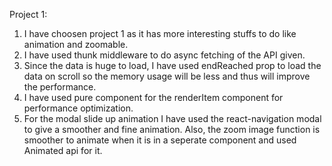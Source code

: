 Project 1:

1. I have choosen project 1 as it has more interesting stuffs to do like animation and zoomable.
2. I have used thunk middleware to do async fetching of the API given.
3. Since the data is huge to load, I have used endReached prop to load the data on scroll so the memory usage will be less and thus will improve the performance.
4. I have used pure component for the renderItem component for performance optimization.
5. For the modal slide up animation I have used the react-navigation modal to give a smoother and fine animation. Also, the zoom image function is smoother to animate when it is in a seperate component and used Animated api for it.
